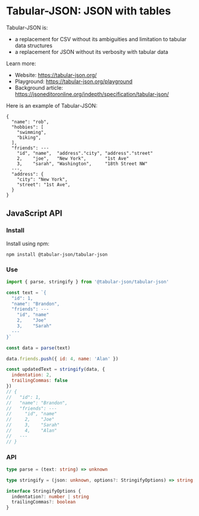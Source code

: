 # Tabular-JSON: JSON with tables

Tabular-JSON is:

- a replacement for CSV without its ambiguities and limitation to tabular data structures
- a replacement for JSON without its verbosity with tabular data

Learn more:

- Website: <https://tabular-json.org/>
- Playground: <https://tabular-json.org/playground>
- Background article: <https://jsoneditoronline.org/indepth/specification/tabular-json/>

Here is an example of Tabular-JSON:

```
{
  "name": "rob",
  "hobbies": [
    "swimming",
    "biking",
  ],
  "friends": ---
    "id", "name",  "address"."city", "address"."street"
    2,    "joe",   "New York",       "1st Ave"
    3,    "sarah", "Washington",     "18th Street NW"
  ---,
  "address": {
    "city": "New York",
    "street": "1st Ave",
  }
}
```

## JavaScript API

### Install

Install using npm:

```
npm install @tabular-json/tabular-json
```

### Use

```js
import { parse, stringify } from '@tabular-json/tabular-json'

const text = `{
  "id": 1,
  "name": "Brandon",
  "friends": ---
    "id", "name"
    2,    "Joe"
    3,    "Sarah"
  ---
}`

const data = parse(text)

data.friends.push({ id: 4, name: 'Alan' })

const updatedText = stringify(data, {
  indentation: 2,
  trailingCommas: false
})
// {
//   "id": 1,
//   "name": "Brandon",
//   "friends": ---
//     "id", "name"
//     2,    "Joe"
//     3,    "Sarah"
//     4,    "Alan"
//   ---
// }
```

### API

```ts
type parse = (text: string) => unknown

type stringify = (json: unknown, options?: StringifyOptions) => string

interface StringifyOptions {
  indentation?: number | string
  trailingCommas?: boolean
}
```
